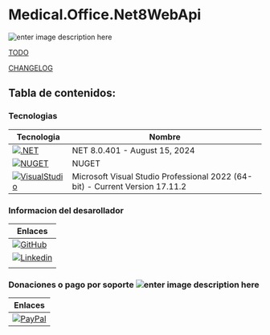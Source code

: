 # Medical.Office.Net8WebApi

![enter image description here](./Img/caduceo.png)

[TODO](./Documentacion/TODO.md)

[CHANGELOG](./Documentacion/CHANGELOG.md)

## Tabla de contenidos:
<!-- Ejemplo de como se ingresan datos al contenido -->
<!-- - [Descripción y contexto](#Descripción-y-contexto) -->


<!-- Ejemplo de badge y hypervinculo -->
<!-- Pagina para ver mas badge -> https://github.com/alexandresanlim/Badges4-README.md-Profile -->
<!-- [![SQLServer](https://img.shields.io/badge/Microsoft%20SQL%20Server-CC2927?style=for-the-badge&logo=microsoft%20sql%20server&logoColor=white)](https://www.microsoft.com/es-mx/sql-server/sql-server-downloads) -->

### Tecnologias

|Tecnologia  | Nombre |
|--|--|
|[![.NET](https://img.shields.io/badge/.NET-512BD4?style=for-the-badge&logo=dotnet&logoColor=white)](https://github.com/dotnet/core/blob/main/release-notes/8.0/8.0.8/8.0.401.md)|NET 8.0.401 - August 15, 2024|
|[![NUGET](https://img.shields.io/badge/NuGet-004880?style=for-the-badge&logo=nuget&logoColor=white)]()|NUGET|
|[![VisualStudio](https://img.shields.io/badge/Visual_Studio-5C2D91?style=for-the-badge&logo=visual%20studio&logoColor=white)]()|Microsoft Visual Studio Professional 2022 (64-bit) - Current Version 17.11.2|



### Informacion del desarollador

|Enlaces|
|--|
| [![GitHub](https://img.shields.io/badge/GitHub-100000?style=for-the-badge&logo=github&logoColor=white)](https://github.com/Raptor057)|
| [![Linkedin](https://img.shields.io/badge/LinkedIn-0077B5?style=for-the-badge&logo=linkedin&logoColor=white)](https://www.linkedin.com/in/rogelio-arri/)|
||

### Donaciones o pago por soporte ![enter image description here](./Img/cafe.png)

|Enlaces|
|--|
|[![PayPal](https://img.shields.io/badge/PayPal-00457C?style=for-the-badge&logo=paypal&logoColor=white)](https://paypal.me/RogelioArriaga?country.x=MX&locale.x=es_XC)|
  
